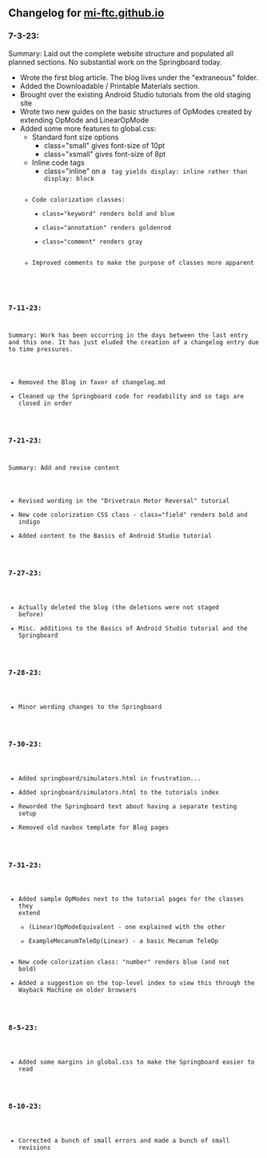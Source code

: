 ## Changelog for [mi-ftc.github.io](mi-ftc.github.io)  
  
### 7-3-23:  
Summary: Laid out the complete website structure and populated all planned
sections. No substantial work on the Springboard today.  
- Wrote the first blog article. The blog lives under the "extraneous" folder.  
- Added the Downloadable / Printable Materials section.  
- Brought over the existing Android Studio tutorials from the old staging site  
- Wrote two new guides on the basic structures of OpModes created by extending 
OpMode and LinearOpMode  
- Added some more features to global.css:  
  - Standard font size options  
    - class="small" gives font-size of 10pt  
    - class="xsmall" gives font-size of 8pt  
  - Inline code tags  
    - class="inline" on a <code> tag yields display: inline rather than
    display: block  
  - Code colorization classes:  
    - class="keyword" renders bold and blue  
    - class="annotation" renders goldenrod  
    - class="comment" renders gray  
  - Improved comments to make the purpose of classes more apparent  
  
### 7-11-23:  
Summary: Work has been occurring in the days between the last entry and this 
one. It has just eluded the creation of a changelog entry due to time pressures.  
- Removed the Blog in favor of changelog.md  
- Cleaned up the Springboard code for readability and so tags are closed in 
order  
  
### 7-21-23:  
Summary: Add and revise content  
- Revised wording in the "Drivetrain Motor Reversal" tutorial  
- New code colorization CSS class - class="field" renders bold and indigo  
- Added content to the Basics of Android Studio tutorial  
  
### 7-27-23:  
- Actually deleted the blog (the deletions were not staged before)  
- Misc. additions to the Basics of Android Studio tutorial and the Springboard  

### 7-28-23:  
- Minor wording changes to the Springboard  

### 7-30-23:  
- Added springboard/simulators.html in frustration...  
- Added springboard/simulators.html to the tutorials index  
- Reworded the Springboard text about having a separate testing setup  
- Removed old navbox template for Blog pages  

### 7-31-23:  
- Added sample OpModes next to the tutorial pages for the classes they extend  
  - (Linear)OpModeEquivalent - one explained with the other  
  - ExampleMecanumTeleOp(Linear) - a basic Mecanum TeleOp  
- New code colorization class: "number" renders blue (and not bold)  
- Added a suggestion on the top-level index to view this through the Wayback 
Machine on older browsers  

### 8-5-23:  
- Added some margins in global.css to make the Springboard easier to read  
  
### 8-10-23:  
- Corrected a bunch of small errors and made a bunch of small revisions  